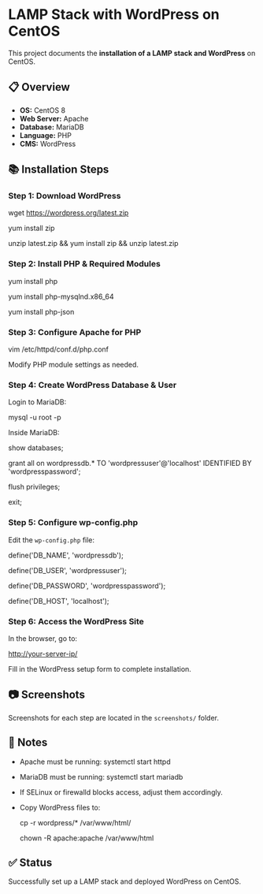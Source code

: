 # LAMP Stack with WordPress on CentOS 

This project documents the **installation of a LAMP stack and WordPress** on CentOS.

## 📋 Overview

* **OS:** CentOS 8
* **Web Server:** Apache
* **Database:** MariaDB
* **Language:** PHP
* **CMS:** WordPress


## 📚 Installation Steps

### Step 1: Download WordPress

wget https://wordpress.org/latest.zip

yum install zip

unzip latest.zip && yum install zip && unzip latest.zip


### Step 2: Install PHP & Required Modules

yum install php

yum install php-mysqlnd.x86_64

yum install php-json


### Step 3: Configure Apache for PHP

vim /etc/httpd/conf.d/php.conf

Modify PHP module settings as needed.



### Step 4: Create WordPress Database & User

Login to MariaDB:

mysql -u root -p

Inside MariaDB:

show databases;

grant all on wordpressdb.\* TO 'wordpressuser'@'localhost' IDENTIFIED BY 'wordpresspassword';

flush privileges;

exit;


### Step 5: Configure wp-config.php

Edit the `wp-config.php` file:

define('DB\_NAME', 'wordpressdb');

define('DB\_USER', 'wordpressuser');

define('DB\_PASSWORD', 'wordpresspassword');

define('DB\_HOST', 'localhost');


### Step 6: Access the WordPress Site

In the browser, go to:

[http://your-server-ip/](http://your-server-ip/)

Fill in the WordPress setup form to complete installation.


## 📷 Screenshots

Screenshots for each step are located in the `screenshots/` folder.


## 🧾 Notes

* Apache must be running:
  systemctl start httpd

* MariaDB must be running:
  systemctl start mariadb

* If SELinux or firewalld blocks access, adjust them accordingly.

* Copy WordPress files to:
  
  cp -r wordpress/\* /var/www/html/
  
  chown -R apache\:apache /var/www/html


## ✅ Status

Successfully set up a LAMP stack and deployed WordPress on CentOS.

